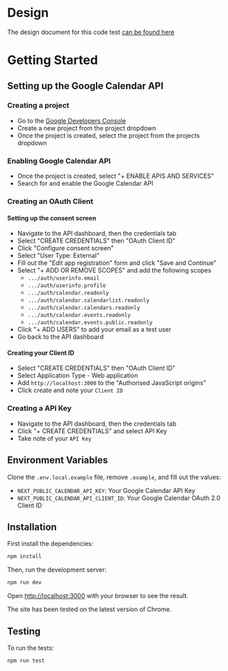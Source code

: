 # Design
The design document for this code test [can be found here](DESIGN_DOCUMENT.md)
# Getting Started
## Setting up the Google Calendar API
### Creating a project
- Go to the [Google Developers Console](https://console.developers.google.com/apis/dashboard)
- Create a new project from the project dropdown
- Once the project is created, select the project from the projects dropdown

### Enabling Google Calendar API
- Once the project is created, select "+ ENABLE APIS AND SERVICES"
- Search for and enable the Google Calendar API

### Creating an OAuth Client
#### Setting up the consent screen
- Navigate to the API dashboard, then the credentials tab 
- Select "CREATE CREDENTIALS" then "OAuth Client ID"
- Click "Configure consent screen"
- Select "User Type: External"
- Fill out the "Edit app registration" form and click "Save and Continue"
- Select "+ ADD OR REMOVE SCOPES" and add the following scopes
  - `.../auth/userinfo.email`
  - `.../auth/userinfo.profile`
  - `.../auth/calendar.readonly`
  - `.../auth/calendar.calendarlist.readonly`
  - `.../auth/calendar.calendars.readonly`
  - `.../auth/calendar.events.readonly`
  - `.../auth/calendar.events.public.readonly`
- Click "+ ADD USERS" to add your email as a test user
- Go back to the API dashboard
#### Creating your Client ID
- Select "CREATE CREDENTIALS" then "OAuth Client ID"
- Select Application Type - Web application
- Add `http://localhost:3000` to the "Authorised JavaScript origins"
- Click create and note your `Client ID`

### Creating a API Key
- Navigate to the API dashboard, then the credentials tab 
- Click "+ CREATE CREDENTIALS" and select API Key
- Take note of your `API Key`

## Environment Variables

Clone the `.env.local.example` file, remove `.example`, and fill out the values:

- `NEXT_PUBLIC_CALENDAR_API_KEY`: Your Google Calendar API Key
- `NEXT_PUBLIC_CALENDAR_API_CLIENT_ID`: Your Google Calendar OAuth 2.0 Client ID

## Installation

First install the dependencies:

```bash
npm install
```

Then, run the development server:

```bash
npm run dev
```

Open [http://localhost:3000](http://localhost:3000) with your browser to see the result.

The site has been tested on the latest version of Chrome.

## Testing
To run the tests:
```bash
npm run test
```
